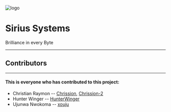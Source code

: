  ![logo](https://imgur.com/Tib3TxJ)   
# Sirius Systems
Brilliance in every Byte
 - - -

## Contributors

- - -

#### This is everyone who has contributed to this project:

  

- Christian Raymon -- [Chrission](https://github.com/Chrission), [Chrission-2](https://github.com/Chrission-2)
- Hunter Winger -- [HunterWinger](https://github.com/HunterWinger)
- Ujunwa Nwokoma -- [xouju](https://github.com/xouju)